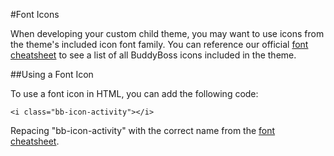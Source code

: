 #Font Icons

When developing your custom child theme, you may want to use icons from the theme's included icon font family. You can reference our official [font cheatsheet](https://www.buddyboss.com/resources/font-cheatsheet/) to see a list of all BuddyBoss icons included in the theme.

##Using a Font Icon

To use a font icon in HTML, you can add the following code:

<code>&lt;i class=&quot;bb-icon-activity&quot;&gt;&lt;/i&gt;</code>

Repacing "bb-icon-activity" with the correct name from the [font cheatsheet](https://www.buddyboss.com/resources/font-cheatsheet/).